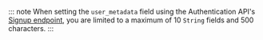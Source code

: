 ::: note
When setting the `user_metadata` field using the Authentication API's [Signup endpoint](/api/authentication?javascript#signup), you are limited to a maximum of 10 `String` fields and 500 characters.
:::
